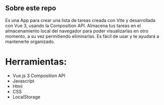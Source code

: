## Sobre este repo
Es una App para crear una lista de tareas creada con Vite y desarrollada con Vue 3, usando la Composition API.
Almacena tus tareas en el almacenamiento local del navegador para poder visualizarlas en otro momento, a su vez permitiendo eliminarlas.
Es fácil de usar y te ayudará a mantenerte organizado.


# Herramientas:
- Vue.js 3 Composition API
- Javascript
- Html
- CSS
- LocalStorage

